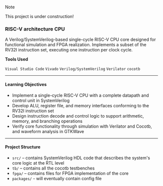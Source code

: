 > [!NOTE]
> This project is under construction!

### RISC-V architecture CPU
A Verilog/SystemVerilog-based single-cycle RISC-V CPU core designed for functional simulation and FPGA realization. Implements a subset of the RV32I instruction set, executing one instruction per clock cycle.

**Tools Used**

`Visual Studio Code`
`Vivado`
`Verilog/SystemVerilog`
`Verilator`
`cocotb`

---

#### **Learning Objectives**

- Implement a single-cycle RISC-V CPU with a complete datapath and control unit in SystemVerilog
- Develop ALU, register file, and memory interfaces conforming to the RV32I instruction set
- Design instruction decode and control logic to support arithmetic, memory, and branching operations
- Verify core functionality through simulation with Verilator and Cocotb, and waveform analysis in GTKWave

--- 

#### **Project Structure**
- `src/` – contains SystemVerilog HDL code that describes the system's core logic at the RTL level
- `tb/` – contains all the cocotb testbenches
- `fpga/` – contains files for FPGA implementation of the core
- `packages/` - will eventually contain config file